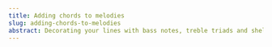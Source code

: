 ```yaml
---
title: Adding chords to melodies
slug: adding-chords-to-melodies
abstract: Decorating your lines with bass notes, treble triads and shell voicings.
---
```


